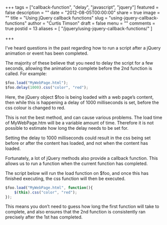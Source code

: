 +++
tags = ["callback-function", "delay", "javascript", "jquery"]
featured = false
description = ""
date = "2012-08-05T00:00:00"
share = true
image = ""
title = "Using jQuery callback functions"
slug = "using-jquery-callback-functions"
author = "Curtis Timson"
draft = false
menu = ""
comments = true
postid = 13
aliases = [
    "/jquery/using-jquery-callback-functions/"
]

+++

I’ve heard questions in the past regarding how to run a script after a jQuery animation or event has been completed.

The majority of these believe that you need to delay the script for a few seconds, allowing the animation to complete before the 2nd function is called. For example:

```js
$foo.load("MyWebPage.html");
$foo.delay(1000).css("color", "red");
```

Here, the jQuery object $foo is being loaded with a web page’s content, then while this is happening a delay of 1000 milliseconds is set, before the css colour is changed to red.

This is not the best method, and can cause various problems. The load time of MyWebPage.htm will be a variable amount of time. Therefore it is not possible to estimate how long the delay needs to be set for.

Setting the delay to 1000 milliseconds could result in the css being set before or after the content has loaded, and not when the content has loaded.

Fortunately, a lot of jQuery methods also provide a callback function. This allows us to run a function when the current function has completed.

The script below will run the load function on $foo, and once this has finished executing, the css function will then be executed.

```js
$foo.load("MyWebPage.html", function(){
    $(this).css("color", "red");
});
```

This means you don’t need to guess how long the first function will take to complete, and also ensures that the 2nd function is consistently ran precisely after the 1st has completed.
